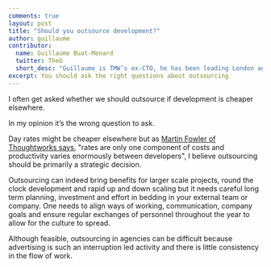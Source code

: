 ```yaml
---
comments: true
layout: post
title: "Should you outsource development?"
author: guillaume
contributor:
  name: Guillaume Buat-Menard
  twitter: TheG
  short_desc: "Guillaume is TMW’s ex-CTO, he has been leading London agency geeks for the past 17 years."
excerpt: You should ask the right questions about outsourcing
---
```

I often get asked whether we should outsource if development is cheaper elsewhere.

In my opinion it’s the wrong question to ask.

Day rates might be cheaper elsewhere but as [Martin Fowler of Thoughtworks says](http://martinfowler.com/articles/agileOffshore.html#CostsAndBenefitsOfOffshoreDevelopment), "rates are only one component of costs and productivity varies enormously between developers", I believe outsourcing should be primarily a strategic decision.

Outsourcing can indeed bring benefits for larger scale projects, round the clock development and rapid up and down scaling but it needs careful long term planning, investment and effort in bedding in your external team or company.
One needs to align ways of working, communication, company goals and ensure regular exchanges of personnel throughout the year to allow for the culture to spread.

Although feasible, outsourcing in agencies can be difficult because advertising is such an interruption led activity and there is little consistency in the flow of work.
